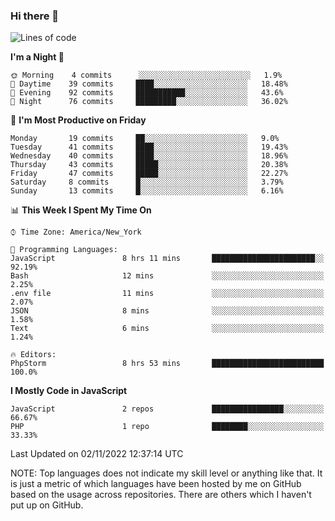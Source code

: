 ### Hi there 👋

<!--
**LynxJinxxy/LynxJinxxy** is a ✨ _special_ ✨ repository because its `README.md` (this file) appears on your GitHub profile.

Here are some ideas to get you started:

- 🔭 I’m currently working on ...
- 🌱 I’m currently learning ...
- 👯 I’m looking to collaborate on ...
- 🤔 I’m looking for help with ...
- 💬 Ask me about ...
- 📫 How to reach me: ...
- 😄 Pronouns: ...
- ⚡ Fun fact: ...
-->

<!--START_SECTION:waka-->
![Lines of code](https://img.shields.io/badge/From%20Hello%20World%20I%27ve%20Written-22%20Thousand%20lines%20of%20code-blue)

**I'm a Night 🦉** 

```text
🌞 Morning    4 commits      ░░░░░░░░░░░░░░░░░░░░░░░░░   1.9% 
🌆 Daytime    39 commits     ████░░░░░░░░░░░░░░░░░░░░░   18.48% 
🌃 Evening    92 commits     ███████████░░░░░░░░░░░░░░   43.6% 
🌙 Night      76 commits     █████████░░░░░░░░░░░░░░░░   36.02%

```
📅 **I'm Most Productive on Friday** 

```text
Monday       19 commits     ██░░░░░░░░░░░░░░░░░░░░░░░   9.0% 
Tuesday      41 commits     ████░░░░░░░░░░░░░░░░░░░░░   19.43% 
Wednesday    40 commits     ████░░░░░░░░░░░░░░░░░░░░░   18.96% 
Thursday     43 commits     █████░░░░░░░░░░░░░░░░░░░░   20.38% 
Friday       47 commits     █████░░░░░░░░░░░░░░░░░░░░   22.27% 
Saturday     8 commits      █░░░░░░░░░░░░░░░░░░░░░░░░   3.79% 
Sunday       13 commits     █░░░░░░░░░░░░░░░░░░░░░░░░   6.16%

```


📊 **This Week I Spent My Time On** 

```text
⌚︎ Time Zone: America/New_York

💬 Programming Languages: 
JavaScript               8 hrs 11 mins       ███████████████████████░░   92.19% 
Bash                     12 mins             ░░░░░░░░░░░░░░░░░░░░░░░░░   2.25% 
.env file                11 mins             ░░░░░░░░░░░░░░░░░░░░░░░░░   2.07% 
JSON                     8 mins              ░░░░░░░░░░░░░░░░░░░░░░░░░   1.58% 
Text                     6 mins              ░░░░░░░░░░░░░░░░░░░░░░░░░   1.24%

🔥 Editors: 
PhpStorm                 8 hrs 53 mins       █████████████████████████   100.0%

```

**I Mostly Code in JavaScript** 

```text
JavaScript               2 repos             ████████████████░░░░░░░░░   66.67% 
PHP                      1 repo              ████████░░░░░░░░░░░░░░░░░   33.33%

```



 Last Updated on 02/11/2022 12:37:14 UTC
<!--END_SECTION:waka-->
NOTE: Top languages does not indicate my skill level or anything like that. It is just a metric of which languages have been hosted by me on GitHub based on the usage across repositories. There are others which I haven't put up on GitHub.
